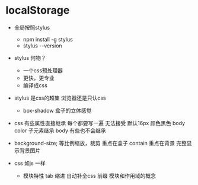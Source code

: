 # localStorage

- 全局按照stylus
  - npm install -g stylus
  - stylus --version
- stylus 何物？
  - 一个css预处理器
  - 更快，更专业
  - 编译成css
- stylus 是css的超集
  浏览器还是只认css
  - box-shadow 盒子的立体感觉
- css 有些属性直接继承
  每个都要写一遍 无法接受
  默认16px 颜色黑色
  body color 子元素继承 body
  有些也不会继承

- background-size; 等比例缩放，裁剪 重点在盒子
  contain 重点在背景 完整显示背景图片

- css 如js 一样
  - 模块特性
    tab 缩进 自动补全css 前缀
    模块和作用域的概念